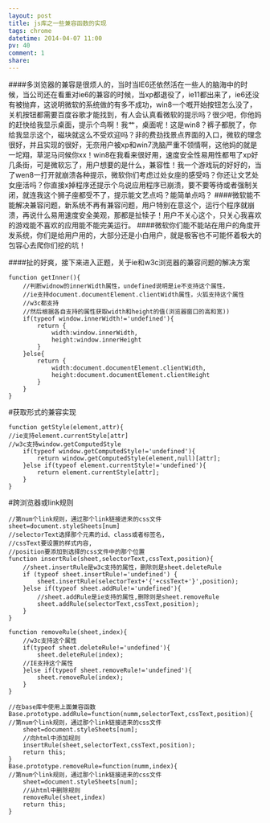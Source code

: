 ```yaml
---
layout: post
title: js库之一些兼容函数的实现
tags: chrome
datetime: 2014-04-07 11:00
pv: 40
comment: 1
share: 
---
```


####多浏览器的兼容是很烦人的，当时当IE6还依然活在一些人的脑海中的时候，当公司还在看重对ie6的兼容的时候，当xp都退役了，ie11都出来了，ie6还没有被抛弃，这说明微软的系统做的有多不成功，win8一个嘅开始按钮怎么没了，关机按钮都需要百度谷歌才能找到，有人会认真看微软的提示吗？很少吧，你他妈的赶快给我显示桌面，提示个鸟啊！我艹，桌面呢！这是win8？裤子都脱了，你给我显示这个，磁块就这么不受欢迎吗？非的费劲找景点界面的入口，微软的理念很好，并且实现的很好，无奈用户被xp和win7洗脑严重不领情啊，这他妈的就是一坨翔，草泥马问候你xx！win8在我看来很好用，速度安全性易用性都甩了xp好几条街，可是微软忘了，用户想要的是什么，兼容性！我一个游戏玩的好好的，当了wen8一打开就崩溃各种提示，微软你们考虑过处女座的感受吗？你还让文艺处女座活吗？你直接x掉程序还提示个鸟说应用程序已崩溃，要不要等待或者强制关闭，就连我这个狮子座都受不了，提示能文艺点吗？能简单点吗？
####微软能不能解决兼容问题，新系统不再有兼容问题，用户特别在意这个，运行个程序就崩溃，再说什么易用速度安全美观，那都是扯犊子！用户不关心这个，只关心我喜欢的游戏能不喜欢的应用能不能完美运行。
####微软你们能不能站在用户的角度开发系统，你们是给用户用的，大部分还是小白用户，就是极客也不可能怀着极大的包容心去爬你们挖的坑！

####扯的好爽，接下来进入正题，关于ie和w3c浏览器的兼容问题的解决方案

	function getInner(){
		//判断widnow的innerWidth属性，undefined说明是ie不支持这个属性，
		//ie支持document.documentElement.clientWidth属性，火狐支持这个属性
		//w3c都支持
		//然后根据各自支持的属性获取width和height的值(浏览器窗口的高和宽))
		if(typeof window.innerWidth!='undefined'){
			return {
				width:window.innerWidth,
				height:window.innerHeight
			}
		}else{
			return {
				width:document.documentElement.clientWidth, 
				height:document.documentElement.clientHeight
			}
		}
	}
	
	
#获取形式的兼容实现

	function getStyle(element,attr){
	//ie支持element.currentStyle[attr]
	//w3c支持window.getComputedStyle
		if(typeof window.getComputedStyle!='undefined'){
			return window.getComputedStyle(element,null)[attr];
		}else if(typeof element.currentStyle!='undefined'){
			return element.currentStyle[attr];
		}
	}
	
	
#跨浏览器或link规则


	//第num个link规则，通过那个link链接进来的css文件
	sheet=document.styleSheets[num]
	//selectorText选择那个元素的id、class或者标签名,
	//cssText要设置的样式内容,
	//position要添加到选择的css文件中的那个位置
	function insertRule(sheet,selectorText,cssText,position){
		//sheet.insertRule是w3c支持的属性，删除则是sheet.deleteRule
		if (typeof sheet.insertRule!='undefined') {
			sheet.insertRule(selectorText+'{'+cssText+'}',position);
		}else if(typeof sheet.addRule!='undefined'){
			//sheet.addRule是ie支持的属性,删除则是sheet.removeRule
			sheet.addRule(selectorText,cssText,position);
		} 
	}
	
	function removeRule(sheet,index){
		//w3c支持这个属性
		if(typeof sheet.deleteRule!='undefined'){
			sheet.deleteRule(index);
		//IE支持这个属性
		}else if(typeof sheet.removeRule!='undefined'){
			sheet.removeRule(index);
		}
	}
	
	//在base库中使用上面兼容函数
	Base.prototype.addRule=function(numm,selectorText,cssText,position){
	//第num个link规则，通过那个link链接进来的css文件
		sheet=document.styleSheets[num];
		//向html中添加规则
		insertRule(sheet,selectorText,cssText,position);
		return this;
	}
	Base.prototype.removeRule=function(numm,index){
	//第num个link规则，通过那个link链接进来的css文件
		sheet=document.styleSheets[num];
		//从html中删除规则
		removeRule(sheet,index)
		return this;
	}